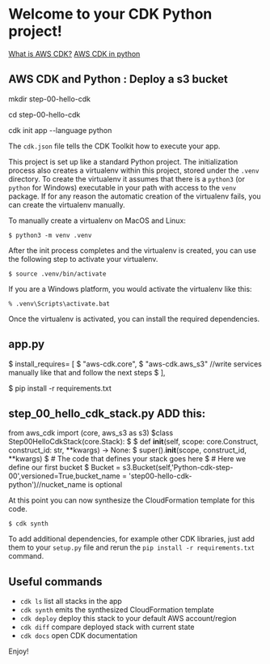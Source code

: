 
# Welcome to your CDK Python project!

[What is AWS CDK?](https://docs.aws.amazon.com/cdk/latest/guide/home.html)
[AWS CDK in python](https://docs.aws.amazon.com/cdk/api/latest/python/index.html)

## AWS CDK and Python : Deploy a s3 bucket

mkdir step-00-hello-cdk 

cd step-00-hello-cdk

cdk init app --language python

The `cdk.json` file tells the CDK Toolkit how to execute your app.

This project is set up like a standard Python project.  The initialization
process also creates a virtualenv within this project, stored under the `.venv`
directory.  To create the virtualenv it assumes that there is a `python3`
(or `python` for Windows) executable in your path with access to the `venv`
package. If for any reason the automatic creation of the virtualenv fails,
you can create the virtualenv manually.

To manually create a virtualenv on MacOS and Linux:

```
$ python3 -m venv .venv
```

After the init process completes and the virtualenv is created, you can use the following
step to activate your virtualenv.

```
$ source .venv/bin/activate
```

If you are a Windows platform, you would activate the virtualenv like this:

```
% .venv\Scripts\activate.bat
```

Once the virtualenv is activated, you can install the required dependencies.

##  app.py 
$    install_requires= [
$        "aws-cdk.core",
$        "aws-cdk.aws_s3" //write services manually like that and follow the next steps 
$     ],

$ pip install -r requirements.txt


## step_00_hello_cdk_stack.py ADD this:

from aws_cdk import (core, aws_s3 as s3)
$class Step00HelloCdkStack(core.Stack):
$
$    def __init__(self, scope: core.Construct, construct_id: str, **kwargs) -> None:
$        super().__init__(scope, construct_id, **kwargs)
$        # The code that defines your stack goes here
$        # Here we define our first bucket
$        Bucket = s3.Bucket(self,'Python-cdk-step-00',versioned=True,bucket_name = 'step00-hello-cdk-python')//nucket_name is optional

At this point you can now synthesize the CloudFormation template for this code.

```
$ cdk synth
```

To add additional dependencies, for example other CDK libraries, just add
them to your `setup.py` file and rerun the `pip install -r requirements.txt`
command.

## Useful commands

 * `cdk ls`          list all stacks in the app
 * `cdk synth`       emits the synthesized CloudFormation template
 * `cdk deploy`      deploy this stack to your default AWS account/region
 * `cdk diff`        compare deployed stack with current state
 * `cdk docs`        open CDK documentation

Enjoy!
